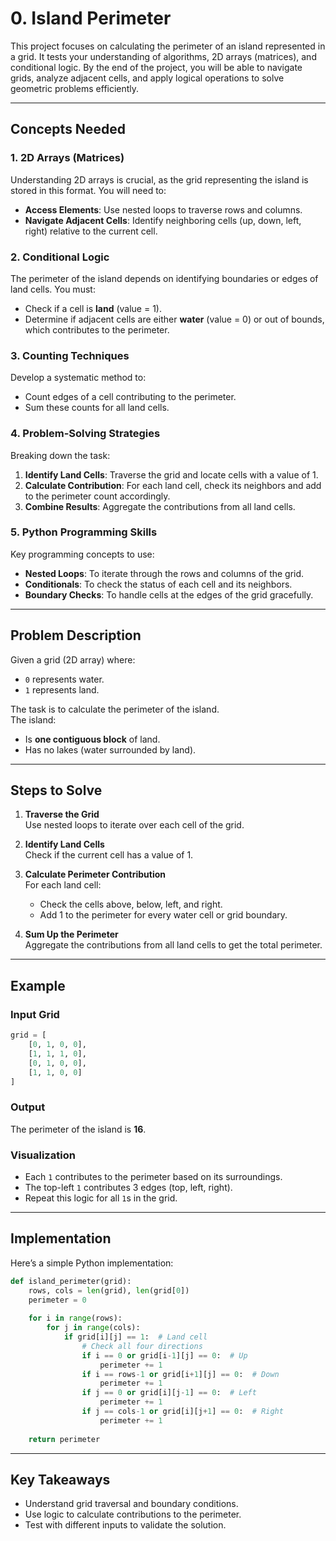 # 0. Island Perimeter

This project focuses on calculating the perimeter of an island represented in a grid. It tests your understanding of algorithms, 2D arrays (matrices), and conditional logic. By the end of the project, you will be able to navigate grids, analyze adjacent cells, and apply logical operations to solve geometric problems efficiently.

---

## **Concepts Needed**

### **1. 2D Arrays (Matrices)**  
Understanding 2D arrays is crucial, as the grid representing the island is stored in this format. You will need to:
- **Access Elements**: Use nested loops to traverse rows and columns.
- **Navigate Adjacent Cells**: Identify neighboring cells (up, down, left, right) relative to the current cell.

### **2. Conditional Logic**  
The perimeter of the island depends on identifying boundaries or edges of land cells. You must:
- Check if a cell is **land** (value = 1).
- Determine if adjacent cells are either **water** (value = 0) or out of bounds, which contributes to the perimeter.

### **3. Counting Techniques**  
Develop a systematic method to:
- Count edges of a cell contributing to the perimeter.
- Sum these counts for all land cells.

### **4. Problem-Solving Strategies**  
Breaking down the task:
1. **Identify Land Cells**: Traverse the grid and locate cells with a value of 1.
2. **Calculate Contribution**: For each land cell, check its neighbors and add to the perimeter count accordingly.
3. **Combine Results**: Aggregate the contributions from all land cells.

### **5. Python Programming Skills**  
Key programming concepts to use:
- **Nested Loops**: To iterate through the rows and columns of the grid.
- **Conditionals**: To check the status of each cell and its neighbors.
- **Boundary Checks**: To handle cells at the edges of the grid gracefully.

---

## **Problem Description**

Given a grid (2D array) where:
- `0` represents water.
- `1` represents land.

The task is to calculate the perimeter of the island.  
The island:
- Is **one contiguous block** of land.
- Has no lakes (water surrounded by land).

---

## **Steps to Solve**

1. **Traverse the Grid**  
   Use nested loops to iterate over each cell of the grid.

2. **Identify Land Cells**  
   Check if the current cell has a value of 1.

3. **Calculate Perimeter Contribution**  
   For each land cell:
   - Check the cells above, below, left, and right.
   - Add 1 to the perimeter for every water cell or grid boundary.

4. **Sum Up the Perimeter**  
   Aggregate the contributions from all land cells to get the total perimeter.

---

## **Example**

### **Input Grid**
```python
grid = [
    [0, 1, 0, 0],
    [1, 1, 1, 0],
    [0, 1, 0, 0],
    [1, 1, 0, 0]
]
```

### **Output**
The perimeter of the island is **16**.

### **Visualization**
- Each `1` contributes to the perimeter based on its surroundings.
- The top-left `1` contributes 3 edges (top, left, right).
- Repeat this logic for all `1`s in the grid.

---

## **Implementation**

Here’s a simple Python implementation:

```python
def island_perimeter(grid):
    rows, cols = len(grid), len(grid[0])
    perimeter = 0
    
    for i in range(rows):
        for j in range(cols):
            if grid[i][j] == 1:  # Land cell
                # Check all four directions
                if i == 0 or grid[i-1][j] == 0:  # Up
                    perimeter += 1
                if i == rows-1 or grid[i+1][j] == 0:  # Down
                    perimeter += 1
                if j == 0 or grid[i][j-1] == 0:  # Left
                    perimeter += 1
                if j == cols-1 or grid[i][j+1] == 0:  # Right
                    perimeter += 1
    
    return perimeter
```

---

## **Key Takeaways**
- Understand grid traversal and boundary conditions.
- Use logic to calculate contributions to the perimeter.
- Test with different inputs to validate the solution.

